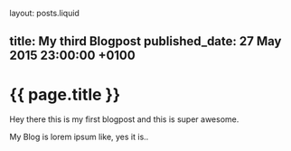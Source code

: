 layout: posts.liquid

title:   My third Blogpost
published_date:    27 May 2015 23:00:00 +0100
---
# {{ page.title }}

Hey there this is my first blogpost and this is super awesome.

My Blog is lorem ipsum like, yes it is..
